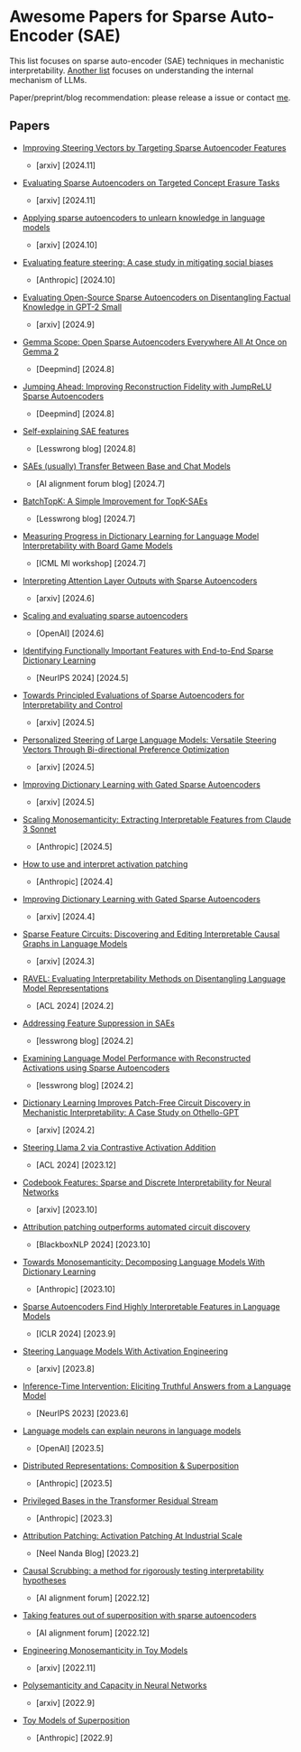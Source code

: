 # Awesome Papers for Sparse Auto-Encoder (SAE)
This list focuses on sparse auto-encoder (SAE) techniques in mechanistic interpretability. [Another list](https://github.com/zepingyu0512/awesome-llm-understanding-mechanism.git) focuses on understanding the internal mechanism of LLMs.

Paper/preprint/blog recommendation: please release a issue or contact [me](https://zepingyu0512.github.io/).


## Papers

- [Improving Steering Vectors by Targeting Sparse Autoencoder Features](https://arxiv.org/pdf/2411.02193?)
   - \[arxiv\] \[2024.11\]

- [Evaluating Sparse Autoencoders on Targeted Concept Erasure Tasks](https://arxiv.org/pdf/2411.18895)
   - \[arxiv\] \[2024.11\]

- [Applying sparse autoencoders to unlearn knowledge in language models](https://arxiv.org/pdf/2410.19278)
   - \[arxiv\] \[2024.10\]

- [Evaluating feature steering: A case study in mitigating social biases](https://www.anthropic.com/research/evaluating-feature-steering)
   - \[Anthropic\] \[2024.10\]

- [Evaluating Open-Source Sparse Autoencoders on Disentangling Factual Knowledge in GPT-2 Small](https://arxiv.org/pdf/2409.04478)
   - \[arxiv\] \[2024.9\]

- [Gemma Scope: Open Sparse Autoencoders Everywhere All At Once on Gemma 2](https://arxiv.org/pdf/2408.05147)
   - \[Deepmind\] \[2024.8\]
 
- [Jumping Ahead: Improving Reconstruction Fidelity with JumpReLU Sparse Autoencoders](https://arxiv.org/pdf/2407.14435)
   - \[Deepmind\] \[2024.8\]

- [Self-explaining SAE features](https://www.lesswrong.com/posts/8ev6coxChSWcxCDy8/self-explaining-sae-features)
   - \[Lesswrong blog\] \[2024.8\]

- [SAEs (usually) Transfer Between Base and Chat Models](https://www.alignmentforum.org/posts/fmwk6qxrpW8d4jvbd/saes-usually-transfer-between-base-and-chat-models)
   - \[AI alignment forum blog\] \[2024.7\]

- [BatchTopK: A Simple Improvement for TopK-SAEs](https://www.lesswrong.com/posts/Nkx6yWZNbAsfvic98/batchtopk-a-simple-improvement-for-topk-saes)
   - \[Lesswrong blog\] \[2024.7\]

- [Measuring Progress in Dictionary Learning for Language Model Interpretability with Board Game Models](https://arxiv.org/pdf/2408.00113)
   - \[ICML MI workshop\] \[2024.7\]
 
- [Interpreting Attention Layer Outputs with Sparse Autoencoders](https://arxiv.org/pdf/2406.17759)
   - \[arxiv\] \[2024.6\]

- [Scaling and evaluating sparse autoencoders](https://arxiv.org/pdf/2406.04093)
   - \[OpenAI\] \[2024.6\]

- [Identifying Functionally Important Features with End-to-End Sparse Dictionary Learning](https://arxiv.org/pdf/2405.12241)
   - \[NeurIPS 2024\] \[2024.5\]

- [Towards Principled Evaluations of Sparse Autoencoders for Interpretability and Control](https://arxiv.org/pdf/2405.08366)
   - \[arxiv\] \[2024.5\]

- [Personalized Steering of Large Language Models: Versatile Steering Vectors Through Bi-directional Preference Optimization](https://arxiv.org/pdf/2406.00045)
   - \[arxiv\] \[2024.5\]

- [Improving Dictionary Learning with Gated Sparse Autoencoders](https://arxiv.org/pdf/2404.16014)
   - \[arxiv\] \[2024.5\]

- [Scaling Monosemanticity: Extracting Interpretable Features from Claude 3 Sonnet](https://transformer-circuits.pub/2024/scaling-monosemanticity/index.html)
   - \[Anthropic\] \[2024.5\]

- [How to use and interpret activation patching](https://arxiv.org/pdf/2404.15255)
   - \[Anthropic\] \[2024.4\]

- [Improving Dictionary Learning with Gated Sparse Autoencoders](https://arxiv.org/pdf/2411.18895)
   - \[arxiv\] \[2024.4\]

- [Sparse Feature Circuits: Discovering and Editing Interpretable Causal Graphs in Language Models](https://arxiv.org/pdf/2403.19647v1)
   - \[arxiv\] \[2024.3\]

- [RAVEL: Evaluating Interpretability Methods on Disentangling Language Model Representations](https://arxiv.org/pdf/2402.17700)
   - \[ACL 2024\] \[2024.2\]

- [Addressing Feature Suppression in SAEs](https://www.lesswrong.com/posts/3JuSjTZyMzaSeTxKk/addressing-feature-suppression-in-saes)
   - \[lesswrong blog\] \[2024.2\]

- [Examining Language Model Performance with Reconstructed Activations using Sparse Autoencoders](https://www.lesswrong.com/posts/8QRH8wKcnKGhpAu2o/examining-language-model-performance-with-reconstructed)
   - \[lesswrong blog\] \[2024.2\]

- [Dictionary Learning Improves Patch-Free Circuit Discovery in Mechanistic Interpretability: A Case Study on Othello-GPT](https://arxiv.org/pdf/2402.12201)
   - \[arxiv\] \[2024.2\]

- [Steering Llama 2 via Contrastive Activation Addition](https://arxiv.org/pdf/2312.06681)
   - \[ACL 2024\] \[2023.12\]
 
- [Codebook Features: Sparse and Discrete Interpretability for Neural Networks](https://arxiv.org/pdf/2310.17230)
   - \[arxiv\] \[2023.10\]

- [Attribution patching outperforms automated circuit discovery](https://arxiv.org/pdf/2403.19647v1)
   - \[BlackboxNLP 2024\] \[2023.10\]

- [Towards Monosemanticity: Decomposing Language Models With Dictionary Learning](https://transformer-circuits.pub/2023/monosemantic-features/index.html)
   - \[Anthropic\] \[2023.10\]
 
- [Sparse Autoencoders Find Highly Interpretable Features in Language Models](https://arxiv.org/pdf/2309.08600)
   - \[ICLR 2024\] \[2023.9\]

- [Steering Language Models With Activation Engineering](https://arxiv.org/pdf/2308.10248)
   - \[arxiv\] \[2023.8\]

- [Inference-Time Intervention: Eliciting Truthful Answers from a Language Model](https://arxiv.org/pdf/2306.03341)
   - \[NeurIPS 2023\] \[2023.6\]

- [Language models can explain neurons in language models](https://openaipublic.blob.core.windows.net/neuron-explainer/paper/index.html)
   - \[OpenAI\] \[2023.5\]

- [Distributed Representations: Composition & Superposition](https://transformer-circuits.pub/2023/superposition-composition/index.html)
   - \[Anthropic\] \[2023.5\]

- [Privileged Bases in the Transformer Residual Stream](https://transformer-circuits.pub/2023/privileged-basis/index.html)
   - \[Anthropic\] \[2023.3\]

- [Attribution Patching: Activation Patching At Industrial Scale](https://www.neelnanda.io/mechanistic-interpretability/attribution-patching)
   - \[Neel Nanda Blog\] \[2023.2\]

- [Causal Scrubbing: a method for rigorously testing interpretability hypotheses](https://www.alignmentforum.org/posts/JvZhhzycHu2Yd57RN/causal-scrubbing-a-method-for-rigorously-testing)
   - \[AI alignment forum\] \[2022.12\]

- [Taking features out of superposition with sparse autoencoders](https://www.alignmentforum.org/posts/z6QQJbtpkEAX3Aojj/interim-research-report-taking-features-out-of-superposition)
   - \[AI alignment forum\] \[2022.12\]

- [Engineering Monosemanticity in Toy Models](https://arxiv.org/pdf/2211.09169)
   - \[arxiv\] \[2022.11\]

- [Polysemanticity and Capacity in Neural Networks](https://arxiv.org/pdf/2210.01892)
   - \[arxiv\] \[2022.9\]

- [Toy Models of Superposition](https://transformer-circuits.pub/2022/toy_model/index.html)
   - \[Anthropic\] \[2022.9\]
